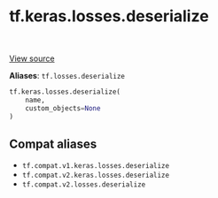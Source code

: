 <div itemscope itemtype="http://developers.google.com/ReferenceObject">
<meta itemprop="name" content="tf.keras.losses.deserialize" />
<meta itemprop="path" content="Stable" />
</div>

# tf.keras.losses.deserialize

<!-- Insert buttons and diff -->

<table class="tfo-notebook-buttons tfo-api" align="left">
</table>

<a target="_blank" href="/code/stable/tensorflow/python/keras/losses.py">View source</a>





**Aliases**: `tf.losses.deserialize`

``` python
tf.keras.losses.deserialize(
    name,
    custom_objects=None
)
```



<!-- Placeholder for "Used in" -->


## Compat aliases

* `tf.compat.v1.keras.losses.deserialize`
* `tf.compat.v2.keras.losses.deserialize`
* `tf.compat.v2.losses.deserialize`

